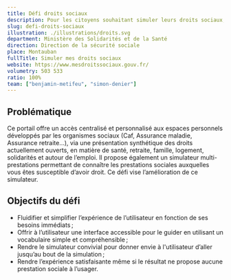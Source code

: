 ```yaml
---
title: Défi droits sociaux
description: Pour les citoyens souhaitant simuler leurs droits sociaux, faciliter leur parcours afin que non pas 50 % mais tous les usagers parviennent à effectuer cette démarche
slug: defi-droits-sociaux
illustration: ./illustrations/droits.svg
department: Ministère des Solidarités et de la Santé
direction: Direction de la sécurité sociale
place: Montauban
fullTitle: Simuler mes droits sociaux
website: https://www.mesdroitssociaux.gouv.fr/
volumetry: 503 533
ratio: 100%
team: ["benjamin-metifeu", "simon-denier"]
---
```



<h2 class="problem">Problématique</h2>

Ce portail offre un accès centralisé et personnalisé aux espaces personnels développés par les organismes sociaux (Caf, Assurance maladie, Assurance retraite…), via une présentation synthétique des droits actuellement ouverts, en matière de santé, retraite, famille, logement, solidarités et autour de l’emploi. Il propose également un simulateur multi-prestations permettant de connaître les prestations sociales auxquelles vous êtes susceptible d’avoir droit. Ce défi vise l’amélioration de ce simulateur.


<h2 class="goal">Objectifs du défi</h2>

- Fluidifier et simplifier l’expérience de l’utilisateur en fonction de ses besoins immédiats ;
- Offrir à l’utilisateur une interface accessible pour le guider en utilisant un vocabulaire simple et compréhensible ;
- Rendre le simulateur convivial pour donner envie à l'utilisateur d’aller jusqu’au bout de la simulation ;
- Rendre l’expérience satisfaisante même si le résultat ne propose aucune prestation sociale à l’usager.


<!-- ## À propos de la démarche
Cette démarche permet aux particuliers de simuler facilement les prestations sociales auxquelles ils ont droit.
- **Réalisable en ligne :** Oui
- **Public concerné :** Particuliers
- **Volumétrie annuelle :** 503 533
- **Lien :** https://www.mesdroitssociaux.gouv.fr/ -->

<!-- ## Postes à pourvoir
### Une ingénieure ou un ingénieur UX
- Expertise en conception d'interfaces responsives, création de prototypes et designs pixel-perfect
- Expertise en HTML, CSS, JavaScript et plus spécifiquement Angular
- Sens avéré de la conception web et une attention particulière aux principes fondamentaux de l'expérience utilisateur, y compris de l'accessibilité
- Esthétique visuelle forte, propre et élégante
- Forte capacité à résoudre les problèmes
- Capacité à communiquer efficacement
- Curiosité, rigueur et sens de l'humour


### Une développeuse ou un développeur full stack
- Expertise en HTML, CSS, JavaScript et plus spécifiquement Angular
- Expertise en langages back-end (lister les différents langages dans votre candidature)
- Expertise en devops
- Forte capacité à résoudre les problèmes
- Capacité à communiquer efficacement
- Curiosité, rigueur et sens de l'humour -->
